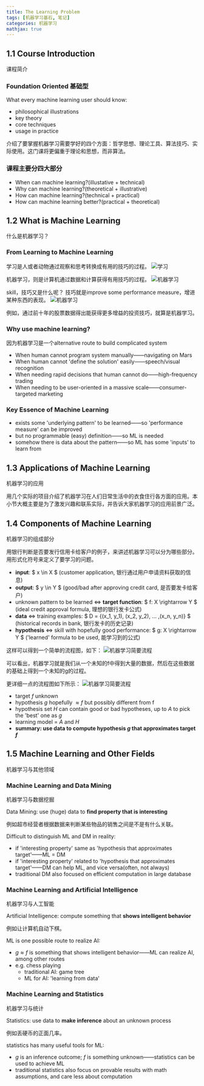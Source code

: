 ```yaml
---
title: The Learning Problem
tags: [机器学习基石, 笔记]
categories: 机器学习
mathjax: true
---
```

## 1.1 Course Introduction

课程简介

### Foundation Oriented 基础型

What every machine learning user should know:
- philosophical illustrations
- key theory
- core techniques
- usage in practice

介绍了要掌握机器学习需要学好的四个方面：哲学思想、理论工具、算法技巧、实际使用。这门课将更偏重于理论和思想，而非算法。

### 课程主要分四大部分
- When can machine learning?(illustative + technical)
- Why can machine learning?(theoretical + illustrative)
- How can machine learning?(technical + practical)
- How can machine learning better?(practical + theoretical)

## 1.2 What is Machine Learning

什么是机器学习？

### From Learning to Machine Learning

学习是人或者动物通过观察和思考转换成有用的技巧的过程。
![学习](http://ow5t5k2fx.bkt.clouddn.com/learning.png)

机器学习，则是计算机通过数据和计算获得有用技巧的过程。
![机器学习](http://ow5t5k2fx.bkt.clouddn.com/machine_learning.png)

skill，技巧又是什么呢？
技巧就是improve some performance measure，增进某种东西的表现。
![机器学习](http://ow5t5k2fx.bkt.clouddn.com/machine_learning_skill.png)

例如，通过前十年的股票数据得出能获得更多增益的投资技巧，就算是机器学习。

### Why use machine learning?

因为机器学习是一个alternative route to build complicated system
- When human cannot program system manually——navigating on Mars
- When human cannot 'define the solution' easily——speech/visual recognition
- When needing rapid decisions that human cannot do——high-frequency trading
- When needing to be user-oriented in a massive scale——consumer-targeted marketing

### Key Essence of Machine Learning

- exists some 'underlying pattern' to be learned——so 'performance measure' can be improved
- but no programmable (easy) definition——so ML is needed
- somehow there is data about the pattern——so ML has some 'inputs' to learn from

## 1.3 Applications of Machine Learning

机器学习的应用

用几个实际的项目介绍了机器学习在人们日常生活中的衣食住行各方面的应用。本小节大概主要是为了激发兴趣和联系实际，并告诉大家机器学习的应用前景广泛。

## 1.4 Components of Machine Learning

机器学习的组成部分

用银行判断是否要发行信用卡给客户的例子，来讲述机器学习可以分为哪些部分。用形式化符号来定义了要学习的问题。

- **input**: $ x \in X $ (customer application, 银行通过用户申请资料获取的信息)
- **output**: $ y \in Y $ (good/bad after approving credit card, 是否要发卡给客户)
- unknown pattern to be learned <=> **target function**: $ f: X \rightarrow Y $ (ideal credit approval formula, 理想的银行发卡公式)
- **data** <=> training examples: $ D = \{(x_1, y_1), (x_2, y_2), ... ,(x_n, y_n)\} $ (historical records in bank, 银行发卡的历史记录)
- **hypothesis** <=> skill with hopefully good performance: $ g: X \rightarrow Y $ ('learned' formula to be used, 能学习到的公式)

这样可以得到一个简单的流程图，如下：
![机器学习简要流程](http://ow5t5k2fx.bkt.clouddn.com/simple_flow.png)

可以看出，机器学习就是我们从一个未知的f中得到大量的数据，然后在这些数据的基础上得到一个未知的g的过程。

更详细一点的流程图如下所示：
![机器学习简要流程](http://ow5t5k2fx.bkt.clouddn.com/detail_flow.png)

- target $f$ unknown
- hypothesis $g$ hopefully $\approx f$ but possibly different from f
- hypothesis set $H$ can contain good or bad hypotheses, up to $A$ to pick the 'best' one as $g$
- learning model = $A$ and $H$
- **summary: use data to compute hypothesis $g$ that approximates target $f$**

## 1.5 Machine Learning and Other Fields

机器学习与其他领域

### Machine Learning and Data Mining

机器学习与数据挖掘

Data Mining: use (huge) data to **find property that is interesting**

例如超市经营者根据数据来判断某些物品的销售之间是不是有什么关联。

Difficult to distinguish ML and DM in reality:
- if 'interesting property' same as 'hypothesis that approximates target'——ML = DM
- if 'interesting property' related to 'hypothesis that approximates target'——DM can help ML, and vice versa(often, not always)
- traditional DM also focused on efficient computation in large database

### Machine Learning and Artificial Intelligence

机器学习与人工智能

Artificial Intelligence: compute something that **shows intelligent behavior**

例如让计算机自动下棋。

ML is one possible route to realize AI:
- $g \approx f$ is something that shows intelligent behavior——ML can realize AI, among other routes
- e.g. chess playing
    - traditional AI: game tree
    - ML for AI: 'learning from data'

### Machine Learning and Statistics

机器学习与统计

Statistics: use data to **make inference** about an unknown process

例如丢硬币的正面几率。

statistics has many useful tools for ML:
- $g$ is an inference outcome; $f$ is something unknown——statistics can be used to achieve ML
- traditional statistics also focus on provable results with math assumptions, and care less about computation
